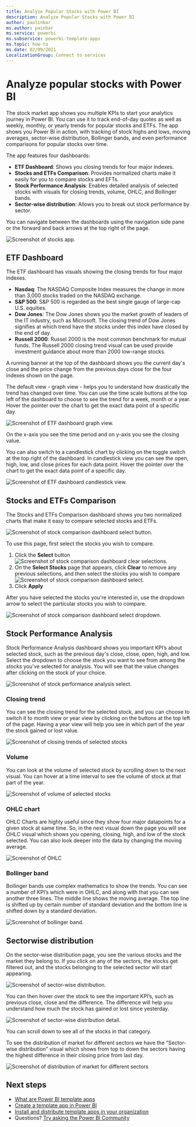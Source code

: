 ```yaml
---
title: Analyze Popular Stocks with Power BI
description: Analyze Popular Stocks with Power BI
author: paulinbar
ms.author: painbar
ms.service: powerbi
ms.subservice: powerbi-template-apps
ms.topic: how-to
ms.date: 02/09/2021
LocalizationGroup: Connect to services
---
```

# Analyze popular stocks with Power BI

The stock market app shows you multiple KPIs to start your analytics journey in Power BI. You can use it to track end-of-day quotes as well as weekly, monthly, or yearly trends for popular stocks and ETFs. The app shows you Power BI in action, with tracking of stock highs and lows, moving averages, sector-wise distribution, Bollinger bands, and even performance comparisons for popular stocks over time.

The app features four dashboards:
* **ETF Dashboard**: Shows you closing trends for four major indexes. 
* **Stocks and ETFs Comparison**: Provides normalized charts make it easily for you to compare stocks and EFTs.
* **Stock Performance Analysis**: Enables detailed analysis of selected stocks with visuals for closing trends, volume, OHLC, and Bollinger bands.
* **Sector-wise distribution**: Allows you to break out stock performance by sector.

You can navigate between the dashboards using the navigation side pane or the forward and back arrows at the top right of the page.

![Screenshot of stocks app.](media/service-connect-to-analyze-stocks/stocks-app.png)

## ETF Dashboard

The ETF dashboard has visuals showing the closing trends for four major indexes. 
* **Nasdaq**: The NASDAQ Composite Index measures the change in more than 3,000 stocks traded on the NASDAQ exchange.
* **S&P 500**: S&P 500 is regarded as the best single gauge of large-cap U.S. equities.
* **Dow Jones**: The Dow Jones shows you the market growth of leaders of the IT industry, such as Microsoft. The closing trend of Dow Jones signifies at which trend have the stocks under this index have closed by the end of day.
* **Russell 2000**: Russel 2000 is the most common benchmark for mutual funds. The Russell 2000 closing trend visual can be used provide investment guidance about more than 2000 low-range stocks.

A running banner at the top of the dashboard shows you the current day's close and the price change from the previous days close for the four indexes shown on the page.

The default view - graph view - helps you to understand how drastically the trend has changed over time. You can use the time scale buttons at the top left of the dashboard to choose to see the trend for a week, month or a year. Hover the pointer over the chart to get the exact data point of a specific day.

![Screenshot of ETF dashboard graph view.](media/service-connect-to-analyze-stocks/etf-dashboard-graph.png)  

On the x-axis you see the time period and on y-axis you see the closing value.

You can also switch to a candlestick chart by clicking on the toggle switch at the top right of the dashboard. In candlestick view you can see the open, high, low, and close prices for each data point. Hover the pointer over the chart to get the exact data point of a specific day.

![Screenshot of ETF dashboard candlestick view.](media/service-connect-to-analyze-stocks/etf-dashboard-candlestick.png)

## Stocks and ETFs Comparison

The Stocks and ETFs Comparison dashboard shows you two normalized charts that make it easy to compare selected stocks and ETFs.

![Screenshot of stock comparison dashboard select button.](media/service-connect-to-analyze-stocks/stocks-comparison-dashboard.png)

To use this page, first select the stocks you wish to compare. 
1. Click the **Select** button
    ![Screenshot of stock comparison dashboard clear selections.](media/service-connect-to-analyze-stocks/stocks-comparison-dashboard-select.png)
1. On the **Select Stocks** page that appears, click **Clear** to remove any previous selections, and then select the stocks you wish to compare
    ![Screenshot of stock comparison dashboard select.](media/service-connect-to-analyze-stocks/stocks-comparison-dashboard-select-clear.png)
1. Click **Apply**

After you have selected the stocks you're interested in, use the dropdown arrow to select the particular stocks you wish to compare.

![Screenshot of stock comparison dashboard select dropdown.](media/service-connect-to-analyze-stocks/stocks-comparison-dashboard-select-dropdown.png)

## Stock Performance Analysis

 Stock Performance Analysis dashboard shows you important KPI’s about selected stock, such as the previous day's close, close, open, high, and low. Select the dropdown to choose the stock you want to see from among the stocks you've selected for analysis. You will see that the value changes after clicking on the stock of your choice.

![Screenshot of stock performance analysis select.](media/service-connect-to-analyze-stocks/stocks-performance-select.png)
 
### Closing trend

You can see the closing trend for the selected stock, and you can choose to switch it to month view or year view by clicking on the buttons at the top left of the page. Having a year view will help you see in which part of the year the stock gained or lost value.

![Screenshot of closing trends of selected stocks](media/service-connect-to-analyze-stocks/stocks-performance-closing-trend.png)  

### Volume

You can look at the volume of selected stock by scrolling down to the next visual. You can hover at a time interval to see the volume of stock at that part of the year.

![Screenshot of volume of selected stocks](media/service-connect-to-analyze-stocks/stocks-performance-volume.png)
 
### OHLC chart

OHLC Charts are highly useful since they show four major datapoints for a given stock at same time. So, in the next visual down the page you will see OHLC visual which shows you opening, closing, high, and low of the stock selected. You can also look deeper into the data by changing the moving average. 

![Screenshot of OHLC](media/service-connect-to-analyze-stocks/stocks-performance-ohlc.png)

### Bollinger band

Bollinger bands use complex mathematics to show the trends. You can see a number of KPI’s which were in OHLC, and along with that you can see another three lines. The middle line shows the moving average. The top line is shifted up by certain number of standard deviation and the bottom line is shifted down by a standard deviation.

![Screenshot of bollinger band.](media/service-connect-to-analyze-stocks/stocks-performance-bollinger.png) 

## Sectorwise distribution

On the sector-wise distribution page, you see the various stocks and the market they belong to. If you click on any of the sectors, the stocks get filtered out, and the stocks belonging to the selected sector will start appearing. 

![Screenshot of sector-wise distribution.](media/service-connect-to-analyze-stocks/sector-wise-distribution.png)
 
You can then hover over the stock to see the important KPI’s, such as previous close, close and the difference. The difference will help you understand how much the stock has gained or lost since yesterday.

![Screenshot of sector-wise distribution detail.](media/service-connect-to-analyze-stocks/sector-wise-distribution-detail.png)

You can scroll down to see all of the stocks in that category.
 
To see the distribution of market for different sectors we have the “Sector-wise distribution” visual which shows from top to down the sectors having the highest difference in their closing price from last day.

![Screenshot of distribution of market for different sectors](media/service-connect-to-analyze-stocks/stocks-comparison-based-on-sector.png)


## Next steps

* [What are Power BI template apps](service-template-apps-overview.md)
* [Create a template app in Power BI](service-template-apps-create.md)
* [Install and distribute template apps in your organization](service-template-apps-install-distribute.md)
* Questions? [Try asking the Power BI Community](https://community.powerbi.com/)
